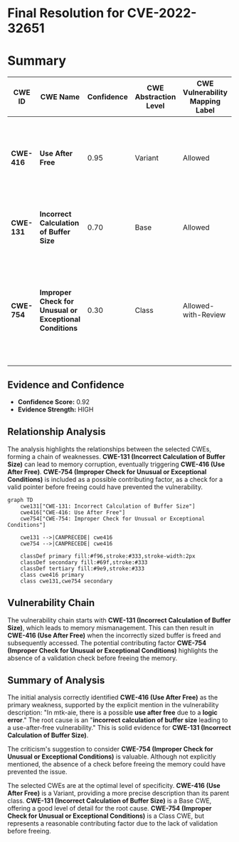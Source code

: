 # Final Resolution for CVE-2022-32651

# Summary
| CWE ID | CWE Name | Confidence | CWE Abstraction Level | CWE Vulnerability Mapping Label | CWE-Vulnerability Mapping Notes |
|---|---|---|---|---|---|
| **CWE-416** | **Use After Free** | 0.95 | Variant | Allowed | **Primary CWE**. Explicitly stated in description and confirmed by CVE Reference. |
| **CWE-131** | **Incorrect Calculation of Buffer Size** | 0.70 | Base | Allowed | Secondary Candidate. **Root cause** contributing to the **Use-After-Free**. |
| **CWE-754** | **Improper Check for Unusual or Exceptional Conditions** | 0.30 | Class | Allowed-with-Review | Contributing Factor. A missing check for the validity of the pointer before freeing could have prevented the vulnerability. |

## Evidence and Confidence

*   **Confidence Score:** 0.92
*   **Evidence Strength:** HIGH

## Relationship Analysis
The analysis highlights the relationships between the selected CWEs, forming a chain of weaknesses. **CWE-131 (Incorrect Calculation of Buffer Size)** can lead to memory corruption, eventually triggering **CWE-416 (Use After Free)**. **CWE-754 (Improper Check for Unusual or Exceptional Conditions)** is included as a possible contributing factor, as a check for a valid pointer before freeing could have prevented the vulnerability.

```mermaid
graph TD
    cwe131["CWE-131: Incorrect Calculation of Buffer Size"]
    cwe416["CWE-416: Use After Free"]
    cwe754["CWE-754: Improper Check for Unusual or Exceptional Conditions"]
    
    cwe131 -->|CANPRECEDE| cwe416
    cwe754 -->|CANPRECEDE| cwe416
    
    classDef primary fill:#f96,stroke:#333,stroke-width:2px
    classDef secondary fill:#69f,stroke:#333
    classDef tertiary fill:#9e9,stroke:#333
    class cwe416 primary
    class cwe131,cwe754 secondary
```

## Vulnerability Chain
The vulnerability chain starts with **CWE-131 (Incorrect Calculation of Buffer Size)**, which leads to memory mismanagement. This can then result in **CWE-416 (Use After Free)** when the incorrectly sized buffer is freed and subsequently accessed. The potential contributing factor **CWE-754 (Improper Check for Unusual or Exceptional Conditions)** highlights the absence of a validation check before freeing the memory.

## Summary of Analysis
The initial analysis correctly identified **CWE-416 (Use After Free)** as the primary weakness, supported by the explicit mention in the vulnerability description: "In mtk-aie, there is a possible **use after free** due to a **logic error**." The root cause is an "**incorrect calculation of buffer size** leading to a use-after-free vulnerability." This is solid evidence for **CWE-131 (Incorrect Calculation of Buffer Size)**.

The criticism's suggestion to consider **CWE-754 (Improper Check for Unusual or Exceptional Conditions)** is valuable. Although not explicitly mentioned, the absence of a check before freeing the memory could have prevented the issue.

The selected CWEs are at the optimal level of specificity. **CWE-416 (Use After Free)** is a Variant, providing a more precise description than its parent class. **CWE-131 (Incorrect Calculation of Buffer Size)** is a Base CWE, offering a good level of detail for the root cause. **CWE-754 (Improper Check for Unusual or Exceptional Conditions)** is a Class CWE, but represents a reasonable contributing factor due to the lack of validation before freeing.